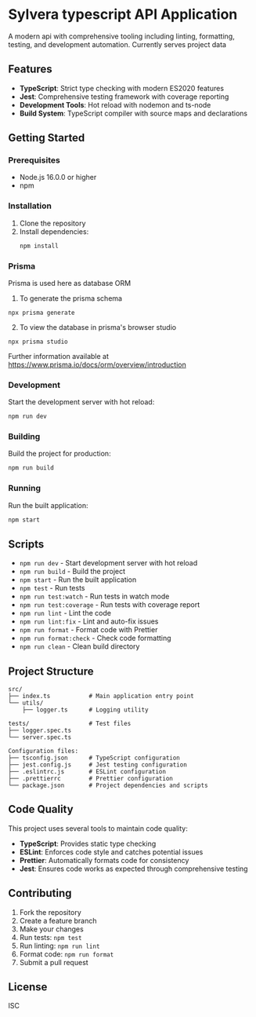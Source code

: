 # Sylvera typescript API Application

A modern api with comprehensive tooling including linting, formatting, testing, and development automation. Currently serves project data

## Features

- **TypeScript**: Strict type checking with modern ES2020 features
- **Jest**: Comprehensive testing framework with coverage reporting
- **Development Tools**: Hot reload with nodemon and ts-node
- **Build System**: TypeScript compiler with source maps and declarations

## Getting Started

### Prerequisites

- Node.js 16.0.0 or higher
- npm

### Installation

1. Clone the repository
2. Install dependencies:
   ```bash
   npm install
   ```

### Prisma

Prisma is used here as database ORM 

1. To generate the prisma schema
```
npx prisma generate
```
2. To view the database in prisma's browser studio
```
npx prisma studio
```
Further information available at https://www.prisma.io/docs/orm/overview/introduction


### Development

Start the development server with hot reload:
```bash
npm run dev
```

### Building

Build the project for production:
```bash
npm run build
```

### Running

Run the built application:
```bash
npm start
```

## Scripts

- `npm run dev` - Start development server with hot reload
- `npm run build` - Build the project
- `npm start` - Run the built application
- `npm test` - Run tests
- `npm run test:watch` - Run tests in watch mode
- `npm run test:coverage` - Run tests with coverage report
- `npm run lint` - Lint the code
- `npm run lint:fix` - Lint and auto-fix issues
- `npm run format` - Format code with Prettier
- `npm run format:check` - Check code formatting
- `npm run clean` - Clean build directory

## Project Structure

```
src/
├── index.ts           # Main application entry point
└── utils/
    ├── logger.ts      # Logging utility

tests/                 # Test files
├── logger.spec.ts
└── server.spec.ts

Configuration files:
├── tsconfig.json      # TypeScript configuration
├── jest.config.js     # Jest testing configuration
├── .eslintrc.js       # ESLint configuration
├── .prettierrc        # Prettier configuration
└── package.json       # Project dependencies and scripts
```

## Code Quality

This project uses several tools to maintain code quality:

- **TypeScript**: Provides static type checking
- **ESLint**: Enforces code style and catches potential issues
- **Prettier**: Automatically formats code for consistency
- **Jest**: Ensures code works as expected through comprehensive testing

## Contributing

1. Fork the repository
2. Create a feature branch
3. Make your changes
4. Run tests: `npm test`
5. Run linting: `npm run lint`
6. Format code: `npm run format`
7. Submit a pull request

## License

ISC
